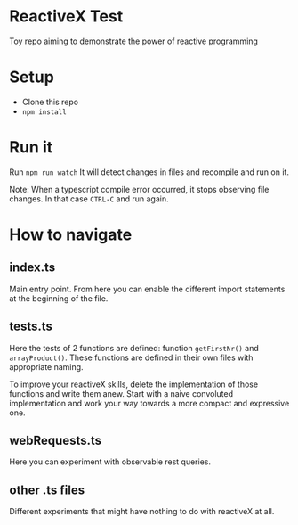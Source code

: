 # ReactiveX Test
Toy repo aiming to demonstrate the power of reactive programming

# Setup

* Clone this repo
* `npm install`

# Run it

Run `npm run watch`
It will detect changes in files and recompile and run on it.

Note: When a typescript compile error occurred, it stops observing file changes. In that case `CTRL-C` and run again.

# How to navigate

## index.ts

Main entry point. From here you can enable the different import statements at the beginning of the file.

## tests.ts

Here the tests of 2 functions are defined: function `getFirstNr()` and `arrayProduct()`. These functions are defined in their own files with appropriate naming.

To improve your reactiveX skills, delete the implementation of those functions and write them anew. Start with a naive convoluted implementation and work your way towards a more compact and expressive one.

## webRequests.ts

Here you can experiment with observable rest queries.

## other .ts files

Different experiments that might have nothing to do with reactiveX at all.
